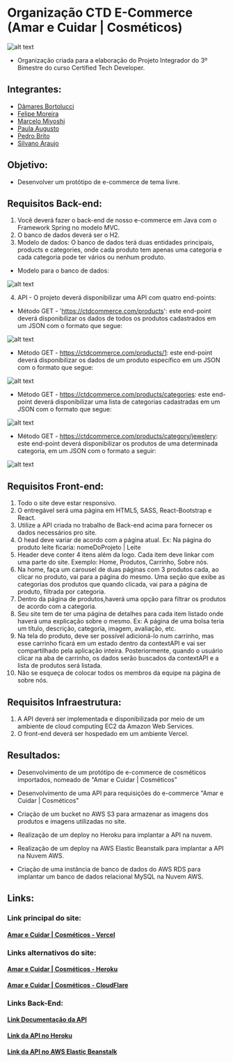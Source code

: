 # Organização CTD E-Commerce (Amar e Cuidar | Cosméticos)

![alt text](https://github.com/CTD-E-Commerce/.github/blob/main/profile/integrantes.png?raw=true)

- Organização criada para a elaboração do Projeto Integrador do 3º Bimestre do curso Certified Tech Developer.

## Integrantes:

- [Dâmares Bortolucci](https://github.com/damaresbortolucci)
- [Felipe Moreira](https://github.com/moreirafelipe)
- [Marcelo Miyoshi](https://github.com/Marcelomsz)
- [Paula Augusto](https://github.com/pcamposaugusto)
- [Pedro Brito](https://github.com/pedroisb)
- [Silvano Araujo](https://github.com/Silvanoeng) 

## Objetivo:

- Desenvolver um protótipo de e-commerce de tema livre.

## Requisitos Back-end:

1. Você deverá fazer o back-end de nosso e-commerce em Java com o Framework Spring no modelo MVC.
2. O banco de dados deverá ser o H2.
3. Modelo de dados: O banco de dados terá duas entidades principais, products e categories, onde cada produto tem apenas uma categoria e cada categoria pode ter vários ou nenhum produto. 

- Modelo para o banco de dados:

![alt text](https://github.com/CTD-E-Commerce/.github/blob/main/profile/BD.png?raw=true)

4. API - O projeto deverá disponibilizar uma API com quatro end-points:

- Método GET - 'https://ctdcommerce.com/products': este end-point deverá disponibilizar os dados de todos os produtos cadastrados em um JSON com o formato que segue:

![alt text](https://github.com/CTD-E-Commerce/.github/blob/main/profile/api2.png?raw=true)

- Método GET - https://ctdcommerce.com/products/1: este end-point deverá disponibilizar os dados de um produto específico em um JSON com o formato que segue:

![alt text](https://github.com/CTD-E-Commerce/.github/blob/main/profile/api3.png?raw=true)

- Método GET - https://ctdcommerce.com/products/categories: este end-point deverá disponibilizar uma lista de categorias cadastradas em um JSON com o formato que segue:

![alt text](https://github.com/CTD-E-Commerce/.github/blob/main/profile/api4.png?raw=true)

- Método GET - https://ctdcommerce.com/products/category/jewelery: este end-point deverá disponibilizar os produtos de uma determinada categoria, em um JSON com o formato a seguir:

![alt text](https://github.com/CTD-E-Commerce/.github/blob/main/profile/api5.png?raw=true)


## Requisitos Front-end:

1. Todo o site deve estar responsivo.
2. O entregável será uma página em HTML5, SASS, React-Bootstrap e React.
3. Utilize a API criada no trabalho de Back-end acima para fornecer os dados necessários pro site.
4. O head deve variar de acordo com a página atual. Ex: Na página do produto leite ficaria: nomeDoProjeto | Leite
5. Header deve conter 4 itens além da logo. Cada item deve linkar com uma parte do site. Exemplo: Home, Produtos, Carrinho, Sobre nós.
6. Na home, faça um carousel de duas páginas com 3 produtos cada, ao clicar no produto, vai para a página do mesmo. Uma seção que exibe as categorias dos produtos que quando clicada, vai para a página de produto, filtrada por categoria.
7. Dentro da página de produtos,haverá uma opção para filtrar os produtos de acordo com a categoria.
8. Seu site tem de ter uma página de detalhes para cada item listado onde haverá uma explicação sobre o mesmo. Ex: A página de uma bolsa teria um título, descrição, categoria, imagem, avaliação, etc.
9. Na tela do produto, deve ser possível adicioná-lo num carrinho, mas esse carrinho ficará em um estado dentro da contextAPI e vai ser compartilhado pela aplicação inteira. Posteriormente, quando o usuário clicar na aba de carrinho, os dados serão buscados da contextAPI e a lista de produtos será listada.
10. Não se esqueça de colocar todos os membros da equipe na página de sobre nós.


## Requisitos Infraestrutura:

1. A API deverá ser implementada e disponibilizada por meio de um ambiente de cloud computing EC2 da Amazon Web Services.
2. O front-end deverá ser hospedado em um ambiente Vercel.

## Resultados:

- Desenvolvimento de um protótipo de e-commerce de cosméticos importados, nomeado de "Amar e Cuidar | Cosméticos"

- Desenvolvimento de uma API para requisições do e-commerce "Amar e Cuidar | Cosméticos"

- Criação de um bucket no AWS S3 para armazenar as imagens dos produtos e imagens utilizadas no site.

- Realização de um deploy no Heroku para implantar a API na nuvem.

- Realização de um deploy na AWS Elastic Beanstalk para implantar a API na Nuvem AWS.

- Criação de uma instância de banco de dados do AWS RDS para implantar um banco de dados relacional MySQL na Nuvem AWS.

## Links:

### Link principal do site:

#### [Amar e Cuidar | Cosméticos - Vercel](https://amar-e-cuidar-two.vercel.app/)

### Links alternativos do site:

#### [Amar e Cuidar | Cosméticos - Heroku](https://ctd-ecommerce-front.herokuapp.com/)

#### [Amar e Cuidar | Cosméticos - CloudFlare](https://ctd-ecommerce-front.pages.dev/)


### Links Back-End:

#### [Link Documentação da API](https://notch-tiglon-21b.notion.site/Amar-e-Cuidar-Cosm-ticos-ba030697b4014482acbc9c077bc6eded)

#### [Link da API no Heroku](https://ctd-ecommerce-api.herokuapp.com)

#### [Link da API no AWS Elastic Beanstalk](http://turmadoisgrupodois-env.eba-e8scz79c.us-east-1.elasticbeanstalk.com)
